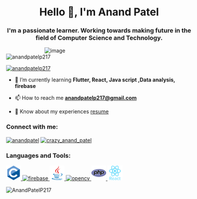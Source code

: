 
<h1 align="center">Hello 👋, I'm Anand Patel</h1>
<h3 align="center">I'm a passionate learner. Working towards making future in the field of Computer Science and Technology.</h3>
<img align="right" alt="image" width="400" src="![AnandPatelP217](https://github.com/AnandPatelP217/AnandPatelP217/assets/111419877/688bba01-19a0-4811-b526-d594545a474b)
">
<p align="left"> <img src="https://komarev.com/ghpvc/?username=anandpatelp217&label=Profile%20views&color=0e75b6&style=flat" alt="anandpatelp217" /> </p>

<p align="left"> <a href="https://github.com/ryo-ma/github-profile-trophy"><img src="https://github-profile-trophy.vercel.app/?username=anandpatelp217" alt="anandpatelp217" /></a> </p>

- 🌱 I’m currently learning **Flutter, React, Java script ,Data analysis, firebase**

- 📫 How to reach me **anandpatelp217@gmail.com**

- 📄 Know about my experiences [resume](resume)

<h3 align="left">Connect with me:</h3>
<p align="left">
<a href="https://linkedin.com/in/anandpatel" target="blank"><img align="center" src="https://raw.githubusercontent.com/rahuldkjain/github-profile-readme-generator/master/src/images/icons/Social/linked-in-alt.svg" alt="anandpatel" height="30" width="40" /></a>
<a href="https://instagram.com/crazy_anand_patel" target="blank"><img align="center" src="https://raw.githubusercontent.com/rahuldkjain/github-profile-readme-generator/master/src/images/icons/Social/instagram.svg" alt="crazy_anand_patel" height="30" width="40" /></a>
</p>

<h3 align="left">Languages and Tools:</h3>
<p align="left"> <a href="https://www.cprogramming.com/" target="_blank" rel="noreferrer"> <img src="https://raw.githubusercontent.com/devicons/devicon/master/icons/c/c-original.svg" alt="c" width="40" height="40"/> </a> <a href="https://firebase.google.com/" target="_blank" rel="noreferrer"> <img src="https://www.vectorlogo.zone/logos/firebase/firebase-icon.svg" alt="firebase" width="40" height="40"/> </a> <a href="https://www.java.com" target="_blank" rel="noreferrer"> <img src="https://raw.githubusercontent.com/devicons/devicon/master/icons/java/java-original.svg" alt="java" width="40" height="40"/> </a> <a href="https://opencv.org/" target="_blank" rel="noreferrer"> <img src="https://www.vectorlogo.zone/logos/opencv/opencv-icon.svg" alt="opencv" width="40" height="40"/> </a> <a href="https://www.php.net" target="_blank" rel="noreferrer"> <img src="https://raw.githubusercontent.com/devicons/devicon/master/icons/php/php-original.svg" alt="php" width="40" height="40"/> </a> <a href="https://reactjs.org/" target="_blank" rel="noreferrer"> <img src="https://raw.githubusercontent.com/devicons/devicon/master/icons/react/react-original-wordmark.svg" alt="react" width="40" height="40"/> </a> </p>

<p><img align="center" src="https://github-readme-stats.vercel.app/api/top-langs?username=anandpatelp217&show_icons=true&locale=en&layout=compact" alt="AnandPatelP217" /></p>
